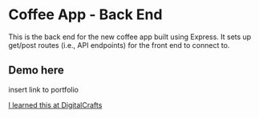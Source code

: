 # Coffee App - Back End

This is the back end for the new coffee app built using Express. It sets up get/post routes (i.e., API endpoints) for the front end to connect to.

## Demo here
insert link to portfolio

[I learned this at DigitalCrafts](https://digitalcrafts.com)